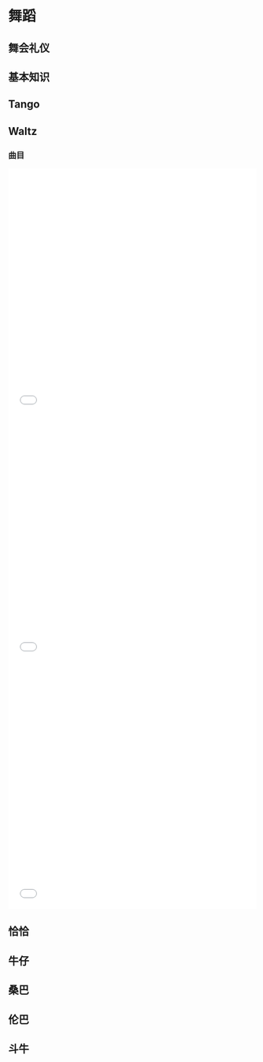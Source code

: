 # 舞蹈


## 舞会礼仪

## 基本知识

## Tango

## Waltz


### 曲目


<iframe src="//player.bilibili.com/player.html?isOutside=true&aid=698251150&bvid=BV1Cm4y1C7o6&cid=1119902524&p=1&autoplay=false" scrolling="no" border="0" frameborder="no" framespacing="0" allowfullscreen="true" width="100%" height="500"></iframe>

<iframe src="//player.bilibili.com/player.html?isOutside=true&aid=433386115&bvid=BV1VG411T784&cid=915385053&p=1&autoplay=false" scrolling="no" border="0" frameborder="no" framespacing="0" allowfullscreen="true" width="100%" height="500"></iframe>

<iframe src="//player.bilibili.com/player.html?isOutside=true&aid=710736540&bvid=BV1rQ4y1A7Cy&cid=192441983&p=1&autoplay=false" scrolling="no" border="0" frameborder="no" framespacing="0" allowfullscreen="true" width="100%" height="500"></iframe>

## 恰恰

## 牛仔

## 桑巴

## 伦巴

## 斗牛

